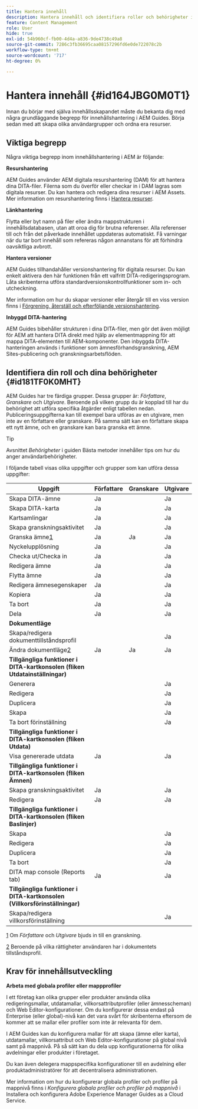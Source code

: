 ```yaml
---
title: Hantera innehåll
description: Hantera innehåll och identifiera roller och behörigheter i AEM Guides. Lär dig de viktigaste begreppen för innehållshantering och att arbeta med globala profiler eller profiler på mappnivå.
feature: Content Management
role: User
hide: true
exl-id: 54b960cf-fb00-4d4a-a836-9de4738c49a8
source-git-commit: 7286c3fb36695caa08157296fd6e0de722078c2b
workflow-type: tm+mt
source-wordcount: '717'
ht-degree: 0%

---
```


# Hantera innehåll {#id164JBG0M0T1}

Innan du börjar med själva innehållsskapandet måste du bekanta dig med några grundläggande begrepp för innehållshantering i AEM Guides. Börja sedan med att skapa olika användargrupper och ordna era resurser.

## Viktiga begrepp

Några viktiga begrepp inom innehållshantering i AEM är följande:

**Resurshantering**

AEM Guides använder AEM digitala resurshantering \(DAM\) för att hantera dina DITA-filer. Filerna som du överför eller checkar in i DAM lagras som digitala resurser. Du kan hantera och redigera dina resurser i AEM Assets. Mer information om resurshantering finns i [Hantera resurser](https://experienceleague.adobe.com/docs/experience-manager-cloud-service/content/assets/manage/manage-digital-assets.html?lang=sv-SE).

**Länkhantering**

Flytta eller byt namn på filer eller ändra mappstrukturen i innehållsdatabasen, utan att oroa dig för brutna referenser. Alla referenser till och från det påverkade innehållet uppdateras automatiskt. Få varningar när du tar bort innehåll som refereras någon annanstans för att förhindra oavsiktliga avbrott.

**Hantera versioner**

AEM Guides tillhandahåller versionshantering för digitala resurser. Du kan enkelt aktivera den här funktionen från ett valfritt DITA-redigeringsprogram. Låta skribenterna utföra standardversionskontrollfunktioner som in- och utcheckning.

Mer information om hur du skapar versioner eller återgår till en viss version finns i [Förgrening, återställ och efterföljande versionshantering](web-editor-preview-topics.md#id193PG0Y051X).

**Inbyggd DITA-hantering**

AEM Guides bibehåller strukturen i dina DITA-filer, men gör det även möjligt för AEM att hantera DITA direkt med hjälp av elementmappning för att mappa DITA-elementen till AEM-komponenter. Den inbyggda DITA-hanteringen används i funktioner som ämnesförhandsgranskning, AEM Sites-publicering och granskningsarbetsflöden.

## Identifiera din roll och dina behörigheter {#id181TF0K0MHT}

AEM Guides har tre färdiga grupper. Dessa grupper är: *Författare*, *Granskare* och *Utgivare*. Beroende på vilken grupp du är kopplad till har du behörighet att utföra specifika åtgärder enligt tabellen nedan. Publiceringsuppgifterna kan till exempel bara utföras av en utgivare, men inte av en författare eller granskare. På samma sätt kan en författare skapa ett nytt ämne, och en granskare kan bara granska ett ämne.

>[!TIP]
>
> Avsnittet *Behörigheter* i guiden Bästa metoder innehåller tips om hur du anger användarbehörigheter.

I följande tabell visas olika uppgifter och grupper som kan utföra dessa uppgifter:

| Uppgift | Författare | Granskare | Utgivare |
|----|-------|---------|----------|
| Skapa DITA-ämne | Ja |   | Ja |
| Skapa DITA-karta | Ja |   | Ja |
| Kartsamlingar | Ja |   | Ja |
| Skapa granskningsaktivitet | Ja |   | Ja |
| Granska ämne[1](#fntarg_1) | Ja | Ja | Ja |
| Nyckelupplösning | Ja |   | Ja |
| Checka ut/Checka in | Ja |   | Ja |
| Redigera ämne | Ja |   | Ja |
| Flytta ämne | Ja |   | Ja |
| Redigera ämnesegenskaper | Ja |   | Ja |
| Kopiera | Ja |   | Ja |
| Ta bort | Ja |   | Ja |
| Dela | Ja |   | Ja |
| **Dokumentläge** |
| Skapa/redigera dokumenttillståndsprofil |   |   | Ja |
| Ändra dokumentläge[2](#fntarg_2) | Ja | Ja | Ja |
| **Tillgängliga funktioner i DITA-kartkonsolen \(fliken Utdatainställningar\)** |
| Generera |   |   | Ja |
| Redigera |   |   | Ja |
| Duplicera |   |   | Ja |
| Skapa |   |   | Ja |
| Ta bort förinställning |   |   | Ja |
| **Tillgängliga funktioner i DITA-kartkonsolen \(fliken Utdata\)** |
| Visa genererade utdata | Ja |   | Ja |
| **Tillgängliga funktioner i DITA-kartkonsolen \(fliken Ämnen\)** |
| Skapa granskningsaktivitet | Ja |   | Ja |
| Redigera | Ja |   | Ja |
| **Tillgängliga funktioner i DITA-kartkonsolen \(fliken Baslinjer\)** |
| Skapa |   |   | Ja |
| Redigera |   |   | Ja |
| Duplicera |   |   | Ja |
| Ta bort |   |   | Ja |
| DITA map console \(Reports tab\) | Ja |   | Ja |
| **Tillgängliga funktioner i DITA-kartkonsolen \(Villkorsförinställningar\)** |
| Skapa/redigera villkorsförinställning |   |   | Ja |

[1](#fnsrc_1) Om *Författare* och *Utgivare* bjuds in till en granskning.

[2](#fnsrc_2) Beroende på vilka rättigheter användaren har i dokumentets tillståndsprofil.

## Krav för innehållsutveckling

**Arbeta med globala profiler eller mappprofiler**

I ett företag kan olika grupper eller produkter använda olika redigeringsmallar, utdatamallar, villkorsattributprofiler \(eller ämnesscheman\) och Web Editor-konfigurationer. Om du konfigurerar dessa endast på Enterprise \(eller global\)-nivå kan det vara svårt för skribenterna eftersom de kommer att se mallar eller profiler som inte är relevanta för dem.

I AEM Guides kan du konfigurera mallar för att skapa \(ämne eller karta\), utdatamallar, villkorsattribut och Web Editor-konfigurationer på global nivå samt på mappnivå. På så sätt kan du dela upp konfigurationerna för olika avdelningar eller produkter i företaget.

Du kan även delegera mappspecifika konfigurationer till en avdelning eller produktadministratörer för att decentralisera administrationen.

Mer information om hur du konfigurerar globala profiler och profiler på mappnivå finns i *Konfigurera globala profiler och profiler på mappnivå* i Installera och konfigurera Adobe Experience Manager Guides as a Cloud Service.
